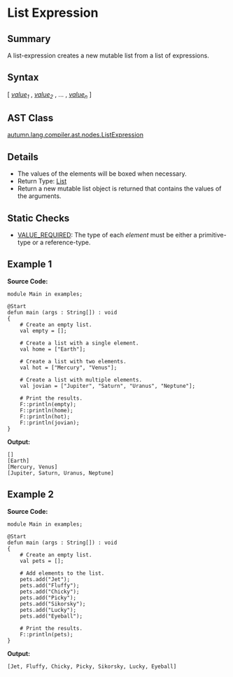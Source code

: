 # List Expression

## Summary

A list-expression creates a new mutable list from a list of expressions.

## Syntax

<div class="syntax">
[ <i><a href="Expression.md">value</a><sub>1</sub></i> , <i><a href="Expression.md">value</a><sub>2</sub></i> , ... , <i><a href="Expression.md">value</a><sub>n</sub></i> ]<br>
</div>

## AST Class

[autumn.lang.compiler.ast.nodes.ListExpression](https://www.mackenziehigh.com/autumn/javadoc/autumn/lang/compiler/ast/nodes/ListExpression.html)

## Details

+ The values of the elements will be boxed when necessary.
+ Return Type: [List](https://docs.oracle.com/javase/7/docs/api/java/util/List.html)
+ Return a new mutable list object is returned that contains the values of the arguments.

## Static Checks

+ [VALUE_REQUIRED](https://www.mackenziehigh.com/autumn/javadoc/autumn/lang/compiler/errors/ErrorCode.html#VALUE_REQUIRED): The type of each <i>element</i> must be either a primitive-type or a reference-type.

## Example 1

**Source Code:**

```plain
module Main in examples;

@Start
defun main (args : String[]) : void
{
    # Create an empty list.
    val empty = [];

    # Create a list with a single element. 
    val home = ["Earth"];

    # Create a list with two elements. 
    val hot = ["Mercury", "Venus"];

    # Create a list with multiple elements.
    val jovian = ["Jupiter", "Saturn", "Uranus", "Neptune"];

    # Print the results.
    F::println(empty);
    F::println(home);
    F::println(hot);
    F::println(jovian);
}
```

**Output:**

```plain
[]
[Earth]
[Mercury, Venus]
[Jupiter, Saturn, Uranus, Neptune]
```

## Example 2

**Source Code:**

```plain
module Main in examples;

@Start
defun main (args : String[]) : void
{
    # Create an empty list.
    val pets = [];

    # Add elements to the list. 
    pets.add("Jet");
    pets.add("Fluffy");
    pets.add("Chicky");
    pets.add("Picky");
    pets.add("Sikorsky");
    pets.add("Lucky");
    pets.add("Eyeball");

    # Print the results.
    F::println(pets);
}
```

**Output:**

```plain
[Jet, Fluffy, Chicky, Picky, Sikorsky, Lucky, Eyeball]
```

